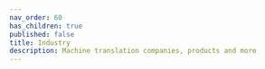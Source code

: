 ```yaml
---
nav_order: 60
has_children: true
published: false
title: Industry
description: Machine translation companies, products and more
---
```

